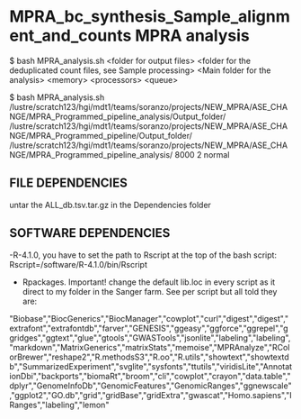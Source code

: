 # MPRA_bc_synthesis_Sample_alignment_and_counts MPRA analysis


$ bash MPRA_analysis.sh \<folder for output files\> \<folder for the deduplicated count files, see Sample processing\> \<Main folder for the analysis\> \<memory\> \<processors\> \<queue\>

$ bash MPRA_analysis.sh /lustre/scratch123/hgi/mdt1/teams/soranzo/projects/NEW_MPRA/ASE_CHANGE/MPRA_Programmed_pipeline_analysis/Output_folder/ /lustre/scratch123/hgi/mdt1/teams/soranzo/projects/NEW_MPRA/ASE_CHANGE/MPRA_Programmed_pipeline/Output_folder/ /lustre/scratch123/hgi/mdt1/teams/soranzo/projects/NEW_MPRA/ASE_CHANGE/MPRA_Programmed_pipeline_analysis/ 8000 2 normal


## FILE DEPENDENCIES

untar the ALL_db.tsv.tar.gz in the Dependencies folder

## SOFTWARE DEPENDENCIES

-R-4.1.0, you have to set the path to Rscript at the top of the bash script: Rscript=/software/R-4.1.0/bin/Rscript
- Rpackages. Important! change the default lib.loc in every script as it direct to my folder in the Sanger farm. See per script but all told they are:

"Biobase","BiocGenerics","BiocManager","cowplot","curl","digest","digest","extrafont","extrafontdb","farver","GENESIS","ggeasy","ggforce","ggrepel","ggridges","ggtext","glue","gtools","GWASTools","jsonlite","labeling","labeling","markdown","MatrixGenerics","matrixStats","memoise","MPRAnalyze","RColorBrewer","reshape2","R.methodsS3","R.oo","R.utils","showtext","showtextdb","SummarizedExperiment","svglite","sysfonts","ttutils","viridisLite","AnnotationDbi","backports","biomaRt","broom","cli","cowplot","crayon","data.table","dplyr","GenomeInfoDb","GenomicFeatures","GenomicRanges","ggnewscale","ggplot2","GO.db","grid","gridBase","gridExtra","gwascat","Homo.sapiens","IRanges","labeling","lemon"